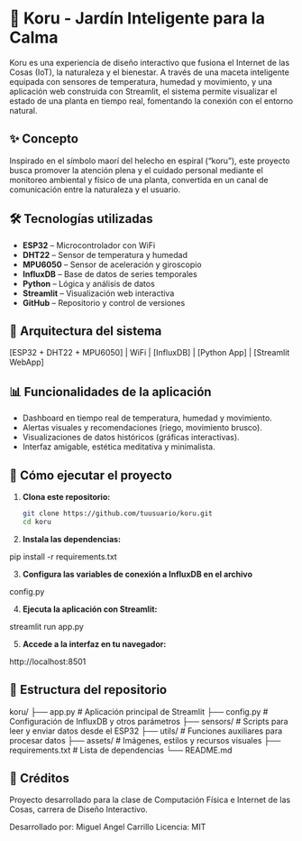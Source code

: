 # 🌿 Koru - Jardín Inteligente para la Calma

Koru es una experiencia de diseño interactivo que fusiona el Internet de las Cosas (IoT), la naturaleza y el bienestar. A través de una maceta inteligente equipada con sensores de temperatura, humedad y movimiento, y una aplicación web construida con Streamlit, el sistema permite visualizar el estado de una planta en tiempo real, fomentando la conexión con el entorno natural.

## ✨ Concepto

Inspirado en el símbolo maorí del helecho en espiral (“koru”), este proyecto busca promover la atención plena y el cuidado personal mediante el monitoreo ambiental y físico de una planta, convertida en un canal de comunicación entre la naturaleza y el usuario.

## 🛠 Tecnologías utilizadas

- **ESP32** – Microcontrolador con WiFi
- **DHT22** – Sensor de temperatura y humedad
- **MPU6050** – Sensor de aceleración y giroscopio
- **InfluxDB** – Base de datos de series temporales
- **Python** – Lógica y análisis de datos
- **Streamlit** – Visualización web interactiva
- **GitHub** – Repositorio y control de versiones

## 🔌 Arquitectura del sistema

[ESP32 + DHT22 + MPU6050] | WiFi | [InfluxDB] | [Python App] | [Streamlit WebApp]

## 📊 Funcionalidades de la aplicación

- Dashboard en tiempo real de temperatura, humedad y movimiento.
- Alertas visuales y recomendaciones (riego, movimiento brusco).
- Visualizaciones de datos históricos (gráficas interactivas).
- Interfaz amigable, estética meditativa y minimalista.

## 🚀 Cómo ejecutar el proyecto

1. **Clona este repositorio:**
   ```bash
   git clone https://github.com/tuusuario/koru.git
   cd koru

2.  **Instala las dependencias:**

   pip install -r requirements.txt

3.  **Configura las variables de conexión a InfluxDB en el archivo**

   config.py

4.  **Ejecuta la aplicación con Streamlit:**

   streamlit run app.py

5.  **Accede a la interfaz en tu navegador:**

   http://localhost:8501


## 📁 Estructura del repositorio
koru/
├── app.py               # Aplicación principal de Streamlit
├── config.py            # Configuración de InfluxDB y otros parámetros
├── sensors/             # Scripts para leer y enviar datos desde el ESP32
├── utils/               # Funciones auxiliares para procesar datos
├── assets/              # Imágenes, estilos y recursos visuales
├── requirements.txt     # Lista de dependencias
└── README.md

## 🌱 Créditos

Proyecto desarrollado para la clase de Computación Física e Internet de las Cosas, carrera de Diseño Interactivo.

Desarrollado por: Miguel Angel Carrillo
Licencia: MIT
